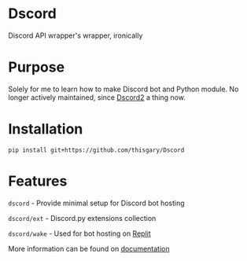# Dscord

Discord API wrapper's wrapper, ironically

# Purpose

Solely for me to learn how to make Discord bot and Python module.
No longer actively maintained, since [Dscord2](https://thisgary.github.io/Dscord2) a thing now.

# Installation

    pip install git+https://github.com/thisgary/Dscord

# Features

`dscord` - Provide minimal setup for Discord bot hosting

`dscord/ext` - Discord.py extensions collection

`dscord/wake` - Used for bot hosting on [Replit](https://replit.com)

More information can be found on [documentation](DOCS.md)
